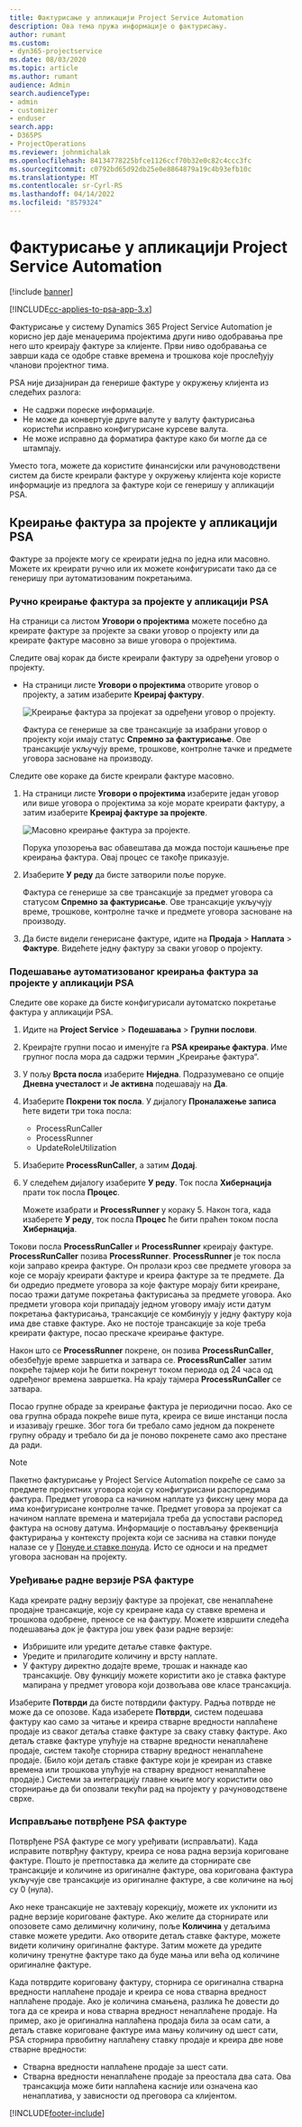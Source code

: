 ```yaml
---
title: Фактурисање у апликацији Project Service Automation
description: Ова тема пружа информације о фактурисању.
author: rumant
ms.custom:
- dyn365-projectservice
ms.date: 08/03/2020
ms.topic: article
ms.author: rumant
audience: Admin
search.audienceType:
- admin
- customizer
- enduser
search.app:
- D365PS
- ProjectOperations
ms.reviewer: johnmichalak
ms.openlocfilehash: 84134778225bfce1126ccf70b32e0c82c4ccc3fc
ms.sourcegitcommit: c0792bd65d92db25e0e8864879a19c4b93efb10c
ms.translationtype: MT
ms.contentlocale: sr-Cyrl-RS
ms.lasthandoff: 04/14/2022
ms.locfileid: "8579324"
---
```

# <a name="invoicing-in-project-service-automation"></a>Фактурисање у апликацији Project Service Automation

[!include [banner](../includes/psa-now-project-operations.md)]

[!INCLUDE[cc-applies-to-psa-app-3.x](../includes/cc-applies-to-psa-app-3x.md)]

Фактурисање у систему Dynamics 365 Project Service Automation је корисно јер даје менаџерима пројектима други ниво одобравања пре него што креирају фактуре за клијенте. Први ниво одобравања се заврши када се одобре ставке времена и трошкова које прослеђују чланови пројектног тима.

PSA није дизајниран да генерише фактуре у окружењу клијента из следећих разлога:

- Не садржи пореске информације.
- Не може да конвертује друге валуте у валуту фактурисања користећи исправно конфигурисане курсеве валута.
- Не може исправно да форматира фактуре како би могле да се штампају.

Уместо тога, можете да користите финансијски или рачуноводствени систем да бисте креирали фактуре у окружењу клијента које користе информације из предлога за фактуре који се генеришу у апликацији PSA.

## <a name="creating-project-invoices-in-psa"></a>Креирање фактура за пројекте у апликацији PSA

Фактуре за пројекте могу се креирати једна по једна или масовно. Можете их креирати ручно или их можете конфигурисати тако да се генеришу при аутоматизованим покретањима.

### <a name="manually-create-project-invoices-in-psa"></a>Ручно креирање фактура за пројекте у апликацији PSA

На страници са листом **Уговори о пројектима** можете посебно да креирате фактуре за пројекте за сваки уговор о пројекту или да креирате фактуре масовно за више уговора о пројектима.

Следите овај корак да бисте креирали фактуру за одређени уговор о пројекту.

- На страници листе **Уговори о пројектима** отворите уговор о пројекту, а затим изаберите **Креирај фактуру**.

    ![Креирање фактура за пројекат за одређени уговор о пројекту.](media/CreateProjectInvoicesOneByOne.png)

    Фактура се генерише за све трансакције за изабрани уговор о пројекту који имају статус **Спремно за фактурисање**. Ове трансакције укључују време, трошкове, контролне тачке и предмете уговора засноване на производу.

Следите ове кораке да бисте креирали фактуре масовно.

1. На страници листе **Уговори о пројектима** изаберите један уговор или више уговора о пројектима за које морате креирати фактуру, а затим изаберите **Креирај фактуре за пројекте**.

    ![Масовно креирање фактура за пројекте.](media/CreateProjectInvoicesBulk.png)

    Порука упозорења вас обавештава да можда постоји кашњење пре креирања фактура. Овај процес се такође приказује.

2. Изаберите **У реду** да бисте затворили поље поруке.

    Фактура се генерише за све трансакције за предмет уговора са статусом **Спремно за фактурисање**. Ове трансакције укључују време, трошкове, контролне тачке и предмете уговора засноване на производу.

3. Да бисте видели генерисане фактуре, идите на **Продаја** \> **Наплата** \> **Фактуре**. Видећете једну фактуру за сваки уговор о пројекту.

### <a name="set-up-automated-creation-of-project-invoices-in-psa"></a>Подешавање аутоматизованог креирања фактура за пројекте у апликацији PSA

Следите ове кораке да бисте конфигурисали аутоматско покретање фактура у апликацији PSA.

1. Идите на **Project Service** \> **Подешавања** \> **Групни послови**.
2. Креирајте групни посао и именујте га **PSA креирање фактура**. Име групног посла мора да садржи термин „Креирање фактура“.
3. У пољу **Врста посла** изаберите **Ниједна**. Подразумевано се опције **Дневна учесталост** и **Је активна** подешавају на **Да**.
4. Изаберите **Покрени ток посла**. У дијалогу **Проналажење записа** ћете видети три тока посла:

    - ProcessRunCaller
    - ProcessRunner
    - UpdateRoleUtilization

5. Изаберите **ProcessRunCaller**, а затим **Додај**.
6. У следећем дијалогу изаберите **У реду**. Ток посла **Хибернација** прати ток посла **Процес**.

    Можете изабрати и **ProcessRunner** у кораку 5. Након тога, када изаберете **У реду**, ток посла **Процес** ће бити праћен током посла **Хибернација**.

Токови посла **ProcessRunCaller** и **ProcessRunner** креирају фактуре. **ProcessRunCaller** позива **ProcessRunner**. **ProcessRunner** је ток посла који заправо креира фактуре. Он пролази кроз све предмете уговора за које се морају креирати фактуре и креира фактуре за те предмете. Да би одредио предмете уговора за које фактуре морају бити креиране, посао тражи датуме покретања фактурисања за предмете уговора. Ако предмети уговора који припадају једном уговору имају исти датум покретања фактурисања, трансакције се комбинују у једну фактуру која има две ставке фактуре. Ако не постоје трансакције за које треба креирати фактуре, посао прескаче креирање фактуре.

Након што се **ProcessRunner** покрене, он позива **ProcessRunCaller**, обезбеђује време завршетка и затвара се. **ProcessRunCaller** затим покреће тајмер који ће бити покренут током периода од 24 часа од одређеног времена завршетка. На крају тајмера **ProcessRunCaller** се затвара.

Посао групне обраде за креирање фактура је периодични посао. Ако се ова групна обрада покреће више пута, креира се више инстанци посла и изазивају грешке. Због тога би требало само једном да покренете групну обраду и требало би да је поново покренете само ако престане да ради.

> [!NOTE]
> Пакетно фактурисање у Project Service Automation покреће се само за предмете пројектних уговора који су конфигурисани распоредима фактура. Предмет уговора са начином наплате уз фиксну цену мора да има конфигурисане контролне тачке. Предмет уговора за пројекат са начином наплате времена и материјала треба да успостави распоред фактура на основу датума. Информације о постављању фреквенција фактурирања у контексту пројекта који се заснива на ставки понуде налазе се у [Понуде и ставке понуда](basic-quote-lines.md#invoice-schedule). Исто се односи и на предмет уговора заснован на пројекту.      
 
### <a name="edit-a-draft-psa-invoice"></a>Уређивање радне верзије PSA фактуре

Када креирате радну верзију фактуре за пројекат, све ненаплаћене продајне трансакције, које су креиране када су ставке времена и трошкова одобрене, преносе се на фактуру. Можете извршити следећа подешавања док је фактура још увек фази радне верзије:

- Избришите или уредите детаље ставке фактуре.
- Уредите и прилагодите количину и врсту наплате.
- У фактуру директно додајте време, трошак и накнаде као трансакције. Ову функцију можете користити ако је ставка фактуре мапирана у предмет уговора који дозвољава ове класе трансакција.

Изаберите **Потврди** да бисте потврдили фактуру. Радња потврде не може да се опозове. Када изаберете **Потврди**, систем подешава фактуру као само за читање и креира стварне вредности наплаћене продаје из сваког детаља ставке фактуре за сваку ставку фактуре. Ако детаљ ставке фактуре упућује на стварне вредности ненаплаћене продаје, систем такође сторнира стварну вредност ненаплаћене продаје. (Било који детаљ ставке фактуре који је креиран из ставке времена или трошкова упућује на стварну вредност ненаплаћене продаје.) Системи за интеграцију главне књиге могу користити ово сторнирање да би опозвали текући рад на пројекту у рачуноводствене сврхе.

### <a name="correct-a-confirmed-psa-invoice"></a>Исправљање потврђене PSA фактуре

Потврђене PSA фактуре се могу уређивати (исправљати). Када исправите потврђну фактуру, креира се нова радна верзија кориговане фактуре. Пошто је претпоставка да желите да сторнирате све трансакције и количине из оригиналне фактуре, ова коригована фактура укључује све трансакције из оригиналне фактуре, а све количине на њој су 0 (нула).

Ако неке трансакције не захтевају корекцију, можете их уклонити из радне верзије кориговане фактуре. Ако желите да сторнирате или опозовете само делимичну количину, поље **Количина** у детаљима ставке можете уредити. Ако отворите детаљ ставке фактуре, можете видети количину оригиналне фактуре. Затим можете да уредите количину тренутне фактуре тако да буде мања или већа од количине оригиналне фактуре.

Када потврдите кориговану фактуру, сторнира се оригинална стварна вредности наплаћене продаје и креира се нова стварна вредност наплаћене продаје. Ако је количина смањена, разлика ће довести до тога да се креира и нова стварна вредност ненаплаћене продаје. На пример, ако је оригинална наплаћена продаја била за осам сати, а детаљ ставке кориговане фактуре има мању количину од шест сати, PSA сторнира првобитну наплаћену ставку продаје и креира две нове стварне вредности:

- Стварна вредности наплаћене продаје за шест сати.
- Стварна вредности ненаплаћене продаје за преостала два сата. Ова трансакција може бити наплаћена касније или означена као ненаплатива, у зависности од преговора са клијентом.


[!INCLUDE[footer-include](../includes/footer-banner.md)]

